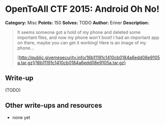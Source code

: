 # OpenToAll CTF 2015: Android Oh No!

**Category:** Misc
**Points:** 150
**Solves:** TODO
**Author:** Eriner
**Description:** 

> It seems someone got a hold of my phone and deleted some important files, and now my phone won't boot! I had an important app on there, maybe you can get it working! Here is an image of my phone...
> 
> [http://public.givemesecurity.info/16b11191c1410cb0184a6edd08e9105a.tar.gz](16b11191c1410cb0184a6edd08e9105a.tar.gz)

## Write-up

(TODO)

## Other write-ups and resources

* none yet
